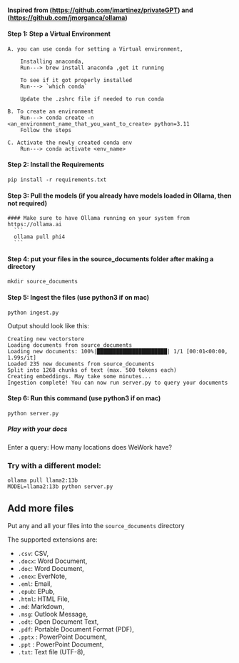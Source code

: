 #### Inspired from (https://github.com/imartinez/privateGPT) and (https://github.com/jmorganca/ollama)

#### Step 1: Step a Virtual Environment
```
A. you can use conda for setting a Virtual environment,

    Installing anaconda,
    Run---> brew install anaconda ,get it running

    To see if it got properly installed
    Run---> `which conda`

    Update the .zshrc file if needed to run conda

B. To create an environment
    Run---> conda create -n <an_environment_name_that_you_want_to_create> python=3.11
    Follow the steps

C. Activate the newly created conda env
    Run---> conda activate <env_name>

```

#### Step 2: Install the Requirements
```
pip install -r requirements.txt
```

#### Step 3: Pull the models (if you already have models loaded in Ollama, then not required)
    #### Make sure to have Ollama running on your system from https://ollama.ai
      ```
      ollama pull phi4
      ```

#### Step 4: put your files in the source_documents folder after making a directory
```
mkdir source_documents
```

#### Step 5: Ingest the files (use python3 if on mac)
```
python ingest.py
```

Output should look like this:
```shell
Creating new vectorstore
Loading documents from source_documents
Loading new documents: 100%|██████████████████████| 1/1 [00:01<00:00,  1.99s/it]
Loaded 235 new documents from source_documents
Split into 1268 chunks of text (max. 500 tokens each)
Creating embeddings. May take some minutes...
Ingestion complete! You can now run server.py to query your documents
```

#### Step 6: Run this command (use python3 if on mac)
```
python server.py
```

##### Play with your docs
Enter a query: How many locations does WeWork have?


### Try with a different model:
```
ollama pull llama2:13b
MODEL=llama2:13b python server.py
```

## Add more files

Put any and all your files into the `source_documents` directory

The supported extensions are:

- `.csv`: CSV,
- `.docx`: Word Document,
- `.doc`: Word Document,
- `.enex`: EverNote,
- `.eml`: Email,
- `.epub`: EPub,
- `.html`: HTML File,
- `.md`: Markdown,
- `.msg`: Outlook Message,
- `.odt`: Open Document Text,
- `.pdf`: Portable Document Format (PDF),
- `.pptx` : PowerPoint Document,
- `.ppt` : PowerPoint Document,
- `.txt`: Text file (UTF-8),
